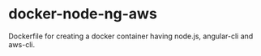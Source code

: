 # docker-node-ng-aws
Dockerfile for creating a docker container having node.js, angular-cli and aws-cli.
